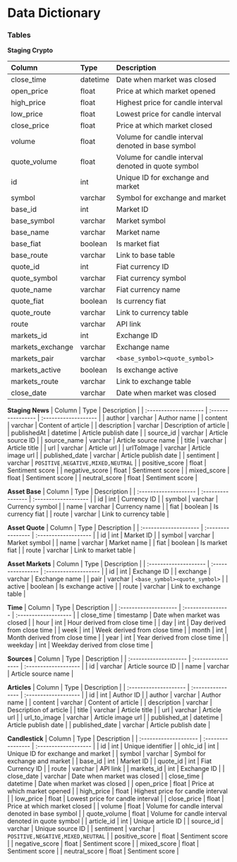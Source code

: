 # Data Dictionary

### Tables

**Staging Crypto**

|        Column         |       Type        |       Description    |
| :-------------------- | :---------------- | :------------------- |
| close_time    | datetime | Date when market was closed |
|     open_price    | float    | Price at which market opened |
|     high_price    |  float    | Highest price for candle interval |
|	low_price    | float    | Lowest price for candle interval |
|	close_price    |  float    | Price at which market closed |
|    volume    |  float    | Volume for candle interval denoted in base symbol |
|	quote_volume    |  float    | Volume for candle interval denoted in quote symbol |
|    id    |  int    | Unique ID for exchange and market |
|    symbol    |  varchar    | Symbol for exchange and market |
|    base_id    |  int    |  Market ID |
|    base_symbol    |  varchar    |  Market symbol |
|    base_name    |  varchar    | Market name |
|	base_fiat    |  boolean    | Is market fiat |
|	base_route    |  varchar    | Link to base table |
|	quote_id     | int    | Fiat currency ID |
|    quote_symbol     | varchar    | Fiat currency symbol |
|    quote_name     | varchar    | Fiat currency name |
|    quote_fiat     | boolean    | Is currency fiat |
|    quote_route    |  varchar    | Link to currency table |
|    route     |  varchar    |  API link |
|    markets_id     | int    | Exchange ID |
|	markets_exchange    |  varchar    |  Exchange name |
|	markets_pair    |  varchar    | `<base_symbol><quote_symbol>` |
|    markets_active    |  boolean    | Is exchange active |
|	markets_route    |  varchar    | Link to exchange table |
|	close_date     | varchar      | Date when market was closed |



**Staging News**
|        Column         |       Type        |       Description    |
| :-------------------- | :---------------- | :------------------- |
| 	author    | varchar    | Author name    |
|	content    |  varchar    | Content of article    |
|	description    |  varchar    | Description of article     |
|	publishedAt    |  datetime    | Article publish date    |
|	source_id    |  varchar    | Article source ID   |
|	source_name    |  varchar    | Article source name     |
|	title     | varchar    | Article title    |
|	url     | varchar    | Article url    |
|	urlToImage    |  varchar    | Article image url    |
|	published_date    |  varchar    | Article publish date    |
|	sentiment    |  varchar    | `POSITIVE,NEGATIVE,MIXED,NEUTRAL` |
|	positive_score    |  float    | Sentiment score    |
|	negative_score     | float    |  Sentiment score    |
|	mixed_score     | float    |  Sentiment score    |
|	neutral_score    |  float    |  Sentiment score    |


**Asset Base**
|        Column         |       Type        |       Description    |
| :-------------------- | :---------------- | :------------------- |
| id      |  int      |  Currency ID |
|	symbol      |   varchar      |  Currency symbol |
|	name       |  varchar      |  Currency name |
|	fiat      |   boolean      |  Is currency fiat |
|	route      |   varchar      |  Link to currency table       |


**Asset Quote**
|        Column         |       Type        |       Description    |
| :-------------------- | :---------------- | :------------------- |
| id      |  int      |  Market ID |
|	symbol      |   varchar      |  Market symbol |
|	name       |  varchar      |  Market name |
|	fiat      |   boolean      |  Is market fiat |
|	route      |   varchar      |  Link to market table       |


**Asset Markets**
|        Column         |       Type        |       Description    |
| :-------------------- | :---------------- | :------------------- |
| id      |  int      |  Exchange ID |
|	exchange      |   varchar      |  Exchange name |
|	pair      |  varchar      |  `<base_symbol><quote_symbol>` |
|	active      |   boolean      |  Is exchange active |
|	route      |   varchar      |  Link to exchange table       |


**Time**
|        Column         |       Type        |       Description    |
| :-------------------- | :---------------- | :------------------- |
| 	close_time      | timestamp     | Date when market was closed |
|	hour      | int     | Hour derived from close time |
|	day      | int     |  Day derived from close time |
|	week     |  int     |  Week derived from close time |
|	month     |  int     | Month derived from close time |
|	year     |  int     |  Year derived from close time |
|	weekday      | int     | Weekday derived from close time |


**Sources**
|        Column         |       Type        |       Description    |
| :-------------------- | :---------------- | :------------------- |
| id | varchar |  Article source ID |
| name | varchar |  Article source name |

**Articles**
|        Column         |       Type        |       Description    |
| :-------------------- | :---------------- | :------------------- |
| id        | int | Author ID |
|	author        |  varchar        |  Author name |
|	content        |  varchar        | Content of article |
|	description        |  varchar        | Description of article |
|	title        |  varchar       | Article title |
|	url        |  varchar        | Article url |
|	url_to_image        |  varchar        | Article image url |
|	published_at        |  datetime        | Article publish date |
|	published_date        |  varchar        | Article publish date |

**Candlestick**
|        Column         |       Type        |       Description    |
| :-------------------- | :---------------- | :------------------- |
| id          | int | Unique identifier |
|	ohlc_id          |  int          | Unique ID for exchange and market |
|	symbol          |  varchar          | Symbol for exchange and market |
|	base_id          |   int          | Market ID |
|	quote_id          |  int          | Fiat Currency ID |
|	route          |  varchar          | API link |
|	markets_id          |  int          | Exchange ID |
|	close_date          |  varchar          | Date when market was closed |
| close_time    | datetime | Date when market was closed |
|     open_price    | float    | Price at which market opened |
|     high_price    |  float    | Highest price for candle interval |
|	low_price    | float    | Lowest price for candle interval |
|	close_price    |  float    | Price at which market closed |
|    volume    |  float    | Volume for candle interval denoted in base symbol |
|	quote_volume    |  float    | Volume for candle interval denoted in quote symbol |
|	article_id          |  int          | Unique article ID |
|	source_id          |  varchar          | Unique source ID |
|	sentiment          |  varchar          | `POSITIVE,NEGATIVE,MIXED,NEUTRAL` |
|	positive_score    |  float    | Sentiment score    |
|	negative_score     | float    |  Sentiment score    |
|	mixed_score     | float    |  Sentiment score    |
|	neutral_score    |  float    |  Sentiment score    |
